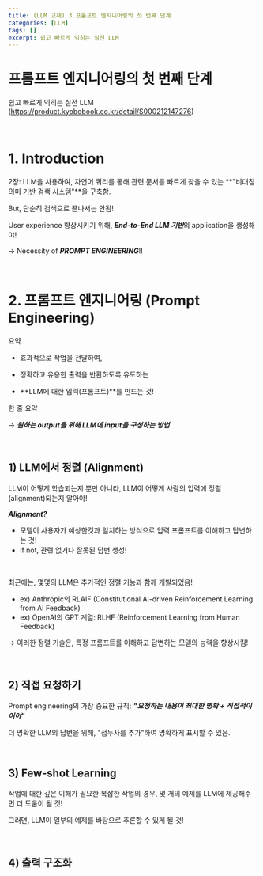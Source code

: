 ```yaml
---
title: (LLM 교재) 3.프롬프트 엔지니어링의 첫 번째 단계
categories: [LLM]
tags: []
excerpt: 쉽고 빠르게 익히는 실전 LLM
---
```


<script src="https://cdn.mathjax.org/mathjax/latest/MathJax.js?config=TeX-AMS-MML_HTMLorMML" type="text/javascript"></script>

# 프롬프트 엔지니어링의 첫 번째 단계

쉽고 빠르게 익히는 실전 LLM (https://product.kyobobook.co.kr/detail/S000212147276)

<br>

# 1. Introduction

2장: LLM을 사용하여, 자연어 쿼리를 통해 관련 문서를 빠르게 찾을 수 있는 **"비대칭 의미 기반 검색 시스템"**을 구축함.

But, 단순히 검색으로 끝나서는 안됨!

User experience 향상시키기 위해, ***End-to-End LLM 기반***의 application을 생성해야!

$\rightarrow$ Necessity of ***PROMPT ENGINEERING***!!

<br>

# 2. 프롬프트 엔지니어링 (Prompt Engineering)

요약

- 효과적으로 작업을 전달하여,

- 정확하고 유용한 출력을 반환하도록 유도하는

- **LLM에 대한 입력(프롬프트)**를 만드는 것!

한 줄 요약

$\rightarrow$ ***원하는 output을 위해 LLM에 input을 구성하는 방법***

<br>

## 1) LLM에서 정렬 (Alignment)

LLM이 어떻게 학습되는지 뿐만 아니라, LLM이 어떻게 사람의 입력에 정렬(alignment)되는지 알아야!

***Alignment?***

- 모델이 사용자가 예상한것과 일치하는 방식으로 입력 프롬프트를 이해하고 답변하는 것!
- if not, 관련 없거나 잘못된 답변 생성!

<br>

최근에는, 몇몇의 LLM은 추가적인 정렬 기능과 함께 개발되었음!

- ex) Anthropic의 RLAIF (Constitutional AI-driven Reinforcement Learning from AI Feedback)
- ex) OpenAI의 GPT 계열: RLHF (Reinforcement Learning from Human Feedback)

$\rightarrow$ 이러한 정렬 기술은, 특정 프롬프트를 이해하고 답변하는 모델의 능력을 향상시킴!

<br>

## 2) 직접 요청하기

Prompt engineering의 가장 중요한 규칙: ***"요청하는 내용이 최대한 명확 + 직접적이어야"***

더 명확한 LLM의 답변을 위해, "접두사를 추가"하여 명확하게 표시할 수 있음.

<br>

## 3) Few-shot Learning

작업에 대한 깊은 이해가 필요한 복잡한 작업의 경우, 몇 개의 예제를 LLM에 제공해주면 더 도움이 될 것!

그러면, LLM이 일부의 예제를 바탕으로 추론할 수 있게 될 것!

<br>

## 4) 출력 구조화

